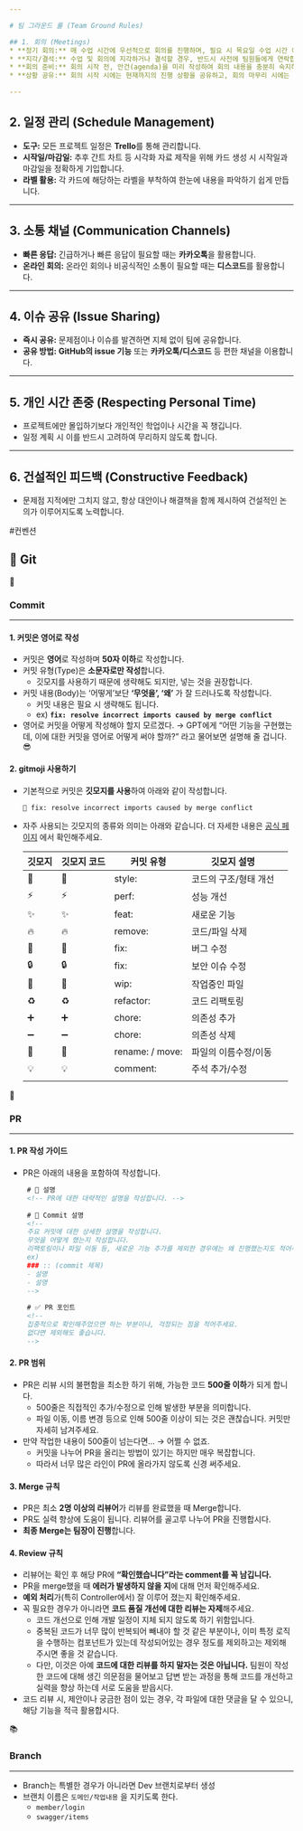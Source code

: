 ```yaml
---

# 팀 그라운드 룰 (Team Ground Rules)

## 1. 회의 (Meetings)
* **정기 회의:** 매 수업 시간에 우선적으로 회의를 진행하며, 필요 시 목요일 수업 시간 이후나 주말을 활용하여 추가 회의를 진행합니다.
* **지각/결석:** 수업 및 회의에 지각하거나 결석할 경우, 반드시 사전에 팀원들에게 연락합니다.
* **회의 준비:** 회의 시작 전, 안건(agenda)을 미리 작성하여 회의 내용을 충분히 숙지하고 참석합니다.
* **상황 공유:** 회의 시작 시에는 현재까지의 진행 상황을 공유하고, 회의 마무리 시에는 향후 계획을 함께 공유합니다.

---
```


## 2. 일정 관리 (Schedule Management)
* **도구:** 모든 프로젝트 일정은 **Trello**를 통해 관리합니다.
* **시작일/마감일:** 추후 간트 차트 등 시각화 자료 제작을 위해 카드 생성 시 시작일과 마감일을 정확하게 기입합니다.
* **라벨 활용:** 각 카드에 해당하는 라벨을 부착하여 한눈에 내용을 파악하기 쉽게 만듭니다.

---

## 3. 소통 채널 (Communication Channels)
* **빠른 응답:** 긴급하거나 빠른 응답이 필요할 때는 **카카오톡**을 활용합니다.
* **온라인 회의:** 온라인 회의나 비공식적인 소통이 필요할 때는 **디스코드**를 활용합니다.

---

## 4. 이슈 공유 (Issue Sharing)
* **즉시 공유:** 문제점이나 이슈를 발견하면 지체 없이 팀에 공유합니다.
* **공유 방법:** **GitHub의 issue 기능** 또는 **카카오톡/디스코드** 등 편한 채널을 이용합니다.

---

## 5. 개인 시간 존중 (Respecting Personal Time)
* 프로젝트에만 몰입하기보다 개인적인 학업이나 시간을 꼭 챙깁니다.
* 일정 계획 시 이를 반드시 고려하여 무리하지 않도록 합니다.

---

## 6. 건설적인 피드백 (Constructive Feedback)
* 문제점 지적에만 그치지 않고, 항상 대안이나 해결책을 함께 제시하여 건설적인 논의가 이루어지도록 노력합니다.


#컨벤션

## 🧰 Git

<aside>
📢

### Commit

---

#### 1. 커밋은 영어로 작성

- 커밋은 **영어**로 작성하며 **50자 이하**로 작성합니다.
- 커밋 유형(Type)은 **소문자로만 작성**합니다.
    - 깃모지를 사용하기 때문에 생략해도 되지만, 넣는 것을 권장합니다.
- 커밋 내용(Body)는 ‘어떻게’보단 **‘무엇을’, ‘왜’** 가 잘 드러나도록 작성합니다.
    - 커밋 내용은 필요 시 생략해도 됩니다.
    - ex) **`fix: resolve incorrect imports caused by merge conflict`**
- 영어로 커밋을 어떻게 작성해야 할지 모르겠다. → GPT에게 “어떤 기능을 구현했는데, 이에 대한 커밋을 영어로 어떻게 써야 할까?” 라고 물어보면 설명해 줄 겁니다. 😎

#### 2. gitmoji 사용하기

- 기본적으로 커밋은 **깃모지를 사용**하여 아래와 같이 작성합니다.
    
    ```
    🐛 fix: resolve incorrect imports caused by merge conflict
    ```
    
- 자주 사용되는 깃모지의 종류와 의미는 아래와 같습니다. 더 자세한 내용은 [공식 페이지](https://gitmoji.dev/) 에서 확인해주세요.
    
    
    | 깃모지 | 깃모지 코드 | 커밋 유형 | 깃모지 설명 |  |
    | --- | --- | --- | --- | --- |
    | 🎨 | **:art:** | style: | 코드의 구조/형태 개선 |  |
    | ⚡ | :zap: | perf: | 성능 개선 |  |
    | ✨ | :sparkles: | feat: | 새로운 기능 |  |
    | 🔥 | :fire: | remove: | 코드/파일 삭제 |  |
    | 🐛 | :bug: | fix: | 버그 수정 |  |
    | 🔒 | :lock: | fix: | 보안 이슈 수정 |  |
    | 🚧 | :construction: | wip: | 작업중인 파일 |  |
    | ♻️ | :recycle: | refactor: | 코드 리팩토링 |  |
    | ➕ | :heavy_plus_sign: | chore: | 의존성 추가 |  |
    | ➖ | :heavy_minus_sign: | chore: | 의존성 삭제 |  |
    | 🚚 | :truck: | rename: / move: | 파일의 이름수정/이동 |  |
    | 💡 | :bulb: | comment: | 주석 추가/수정 |  |
    |  |  |  |  |  |
</aside>

<aside>
📝

### PR

---

#### 1. PR 작성 가이드

- PR은 아래의 내용을 포함하여 작성합니다.
    
    ```markdown
     # 📌 설명
     <!-- PR에 대한 대략적인 설명을 작성합니다. -->
     
     # 🚧 Commit 설명
     <!-- 
     주요 커밋에 대한 상세한 설명을 작성합니다.
     무엇을 어떻게 했는지 작성합니다.
     리팩토링이나 파일 이동 등, 새로운 기능 추가를 제외한 경우에는 왜 진행했는지도 적어주시면 좋습니다.
     ex)
     ### :: (commit 제목)
     - 설명
     - 설명
     -->
     
     # ✅ PR 포인트
     <!-- 
     집중적으로 확인해주었으면 하는 부분이나, 걱정되는 점을 적어주세요.
     없다면 제외해도 좋습니다.
     --> 
    ```
    

#### 2. PR 범위

- PR은 리뷰 시의 불편함을 최소한 하기 위해, 가능한 코드 **500줄 이하**가 되게 합니다.
    - 500줄은 직접적인 추가/수정으로 인해 발생한 부분을 의미합니다.
    - 파일 이동, 이름 변경 등으로 인해 500줄 이상이 되는 것은 괜찮습니다. 커밋만 자세히 남겨주세요.
- 만약 작업한 내용이 500줄이 넘는다면… → 어쩔 수 없죠.
    - 커밋을 나누어 PR을 올리는 방법이 있기는 하지만 매우 복잡합니다.
    - 따라서 너무 많은 라인이 PR에 올라가지 않도록 신경 써주세요.

#### 3. Merge 규칙

- PR은 최소 **2명 이상의 리뷰어**가 리뷰를 완료했을 때 Merge합니다.
- PR도 실력 향상에 도움이 됩니다. 리뷰어를 골고루 나누어 PR을 진행합시다.
- **최종 Merge는 팀장이 진행**합니다.

#### 4. Review 규칙

- 리뷰어는 확인 후 해당 PR에 **“확인했습니다”라는 comment를 꼭 남깁니다.**
- PR을 merge했을 때 **에러가 발생하지 않을 지**에 대해 먼저 확인해주세요.
- **예외 처리**가(특히 Controller에서) 잘 이루어 졌는지 확인해주세요.
- 꼭 필요한 경우가 아니라면 **코드 품질 개선에 대한 리뷰는 자제**해주세요.
    - 코드 개선으로 인해 개발 일정이 지체 되지 않도록 하기 위함입니다.
    - 중복된 코드가 너무 많이 반복되어 빼내야 할 것 같은 부분이나, 이미 특정 로직을 수행하는 컴포넌트가 있는데 작성되어있는 경우 정도를 제외하고는 제외해주시면 좋을 것 같습니다.
    - 다만, 이것은 아예 **코드에 대한 리뷰를 하지 말자는 것은 아닙니다.** 팀원이 작성한 코드에 대해 생긴 의문점을 물어보고 답변 받는 과정을 통해 코드를 개선하고 실력을 향상 하는데 서로 도움을 받읍시다.
- 코드 리뷰 시, 제안이나 궁금한 점이 있는 경우, 각 파일에 대한 댓글을 달 수 있으니, 해당 기능을 적극 활용합시다.
</aside>

<aside>
📚

### Branch

---

- Branch는 특별한 경우가 아니라면 Dev 브랜치로부터 생성
- 브랜치 이름은 `도메인/작업내용` 을 지키도록 한다.
    - `member/login`
    - `swagger/items`
</aside>
